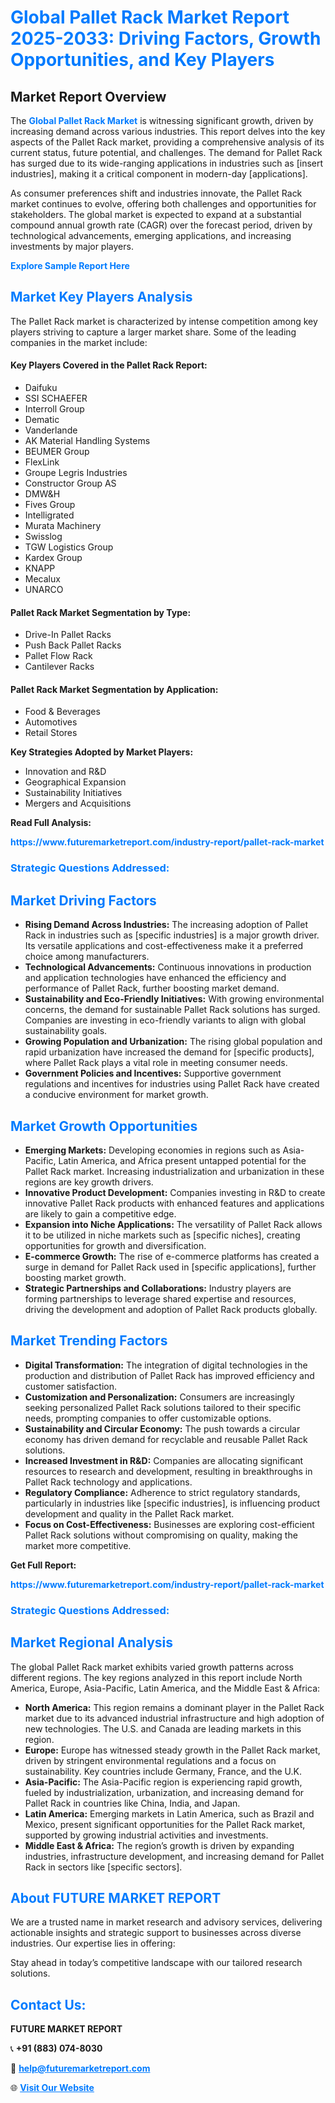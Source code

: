 <h1 style="color: #007BFF;">Global Pallet Rack Market Report 2025-2033: Driving Factors, Growth Opportunities, and Key Players</h1>

<section id="overview">
<h2>Market Report Overview</h2>
<p>The <a href="https://www.futuremarketreport.com/industry-report/pallet-rack-market" style="color: #007BFF; text-decoration: none;"><strong>Global Pallet Rack Market</strong></a> is witnessing significant growth, driven by increasing demand across various industries. This report delves into the key aspects of the Pallet Rack market, providing a comprehensive analysis of its current status, future potential, and challenges. The demand for Pallet Rack has surged due to its wide-ranging applications in industries such as [insert industries], making it a critical component in modern-day [applications].</p>
<p>As consumer preferences shift and industries innovate, the Pallet Rack market continues to evolve, offering both challenges and opportunities for stakeholders. The global market is expected to expand at a substantial compound annual growth rate (CAGR) over the forecast period, driven by technological advancements, emerging applications, and increasing investments by major players.</p>
</section>

<section id="overview">
<p><a href="https://www.futuremarketreport.com/request-sample/reportId=90363" style="color: #007BFF; text-decoration: none;"><strong>Explore Sample Report Here</strong></a></p>
</section>

<section id="key-players">
<h2 style="color: #007BFF;">Market Key Players Analysis</h2>
<p>The Pallet Rack market is characterized by intense competition among key players striving to capture a larger market share. Some of the leading companies in the market include:</p>
<h4>Key Players Covered in the Pallet Rack Report:</h4>
<ul><li>Daifuku</li><li>SSI SCHAEFER</li><li>Interroll Group</li><li>Dematic</li><li>Vanderlande</li><li>AK Material Handling Systems</li><li>BEUMER Group</li><li>FlexLink</li><li>Groupe Legris Industries</li><li>Constructor Group AS</li><li>DMW&amp;H</li><li>Fives Group</li><li>Intelligrated</li><li>Murata Machinery</li><li>Swisslog</li><li>TGW Logistics Group</li><li>Kardex Group</li><li>KNAPP</li><li>Mecalux</li><li>UNARCO</li></ul>
<h4>Pallet Rack Market Segmentation by Type:</h4>
<ul><li>Drive-In Pallet Racks</li><li>Push Back Pallet Racks</li><li>Pallet Flow Rack</li><li>Cantilever Racks</li></ul>

<h4>Pallet Rack Market Segmentation by Application:</h4>
<ul><li>Food &amp; Beverages</li><li>Automotives</li><li>Retail Stores</li></ul>
<p><strong>Key Strategies Adopted by Market Players:</strong></p>
<ul>
<li>Innovation and R&D</li>
<li>Geographical Expansion</li>
<li>Sustainability Initiatives</li>
<li>Mergers and Acquisitions</li>
</ul>
</section>

<section>
<p><strong>Read Full Analysis: </strong></p><a href="https://www.futuremarketreport.com/industry-report/pallet-rack-market" style="color: #007BFF; text-decoration: none;"><strong>https://www.futuremarketreport.com/industry-report/pallet-rack-market</strong></a>
<h3 style="color: #007BFF;">Strategic Questions Addressed:</h3>
</section>

<section id="driving-factors">
<h2 style="color: #007BFF;">Market Driving Factors</h2>
<ul>
<li><strong>Rising Demand Across Industries:</strong> The increasing adoption of Pallet Rack in industries such as [specific industries] is a major growth driver. Its versatile applications and cost-effectiveness make it a preferred choice among manufacturers.</li>
<li><strong>Technological Advancements:</strong> Continuous innovations in production and application technologies have enhanced the efficiency and performance of Pallet Rack, further boosting market demand.</li>
<li><strong>Sustainability and Eco-Friendly Initiatives:</strong> With growing environmental concerns, the demand for sustainable Pallet Rack solutions has surged. Companies are investing in eco-friendly variants to align with global sustainability goals.</li>
<li><strong>Growing Population and Urbanization:</strong> The rising global population and rapid urbanization have increased the demand for [specific products], where Pallet Rack plays a vital role in meeting consumer needs.</li>
<li><strong>Government Policies and Incentives:</strong> Supportive government regulations and incentives for industries using Pallet Rack have created a conducive environment for market growth.</li>
</ul>
</section>

<section id="growth-opportunities">
<h2 style="color: #007BFF;">Market Growth Opportunities</h2>
<ul>
<li><strong>Emerging Markets:</strong> Developing economies in regions such as Asia-Pacific, Latin America, and Africa present untapped potential for the Pallet Rack market. Increasing industrialization and urbanization in these regions are key growth drivers.</li>
<li><strong>Innovative Product Development:</strong> Companies investing in R&D to create innovative Pallet Rack products with enhanced features and applications are likely to gain a competitive edge.</li>
<li><strong>Expansion into Niche Applications:</strong> The versatility of Pallet Rack allows it to be utilized in niche markets such as [specific niches], creating opportunities for growth and diversification.</li>
<li><strong>E-commerce Growth:</strong> The rise of e-commerce platforms has created a surge in demand for Pallet Rack used in [specific applications], further boosting market growth.</li>
<li><strong>Strategic Partnerships and Collaborations:</strong> Industry players are forming partnerships to leverage shared expertise and resources, driving the development and adoption of Pallet Rack products globally.</li>
</ul>
</section>

<section id="trending-factors">
<h2 style="color: #007BFF;">Market Trending Factors</h2>
<ul>
<li><strong>Digital Transformation:</strong> The integration of digital technologies in the production and distribution of Pallet Rack has improved efficiency and customer satisfaction.</li>
<li><strong>Customization and Personalization:</strong> Consumers are increasingly seeking personalized Pallet Rack solutions tailored to their specific needs, prompting companies to offer customizable options.</li>
<li><strong>Sustainability and Circular Economy:</strong> The push towards a circular economy has driven demand for recyclable and reusable Pallet Rack solutions.</li>
<li><strong>Increased Investment in R&D:</strong> Companies are allocating significant resources to research and development, resulting in breakthroughs in Pallet Rack technology and applications.</li>
<li><strong>Regulatory Compliance:</strong> Adherence to strict regulatory standards, particularly in industries like [specific industries], is influencing product development and quality in the Pallet Rack market.</li>
<li><strong>Focus on Cost-Effectiveness:</strong> Businesses are exploring cost-efficient Pallet Rack solutions without compromising on quality, making the market more competitive.</li>
</ul>
</section>

<section>
<p><strong>Get Full Report: </strong></p><a href="https://www.futuremarketreport.com/industry-report/pallet-rack-market" style="color: #007BFF; text-decoration: none;"><strong>https://www.futuremarketreport.com/industry-report/pallet-rack-market</strong></a>
<h3 style="color: #007BFF;">Strategic Questions Addressed:</h3>
</section>


<section id="regional-analysis">
<h2 style="color: #007BFF;">Market Regional Analysis</h2>
<p>The global Pallet Rack market exhibits varied growth patterns across different regions. The key regions analyzed in this report include North America, Europe, Asia-Pacific, Latin America, and the Middle East & Africa:</p>
<ul>
<li><strong>North America:</strong> This region remains a dominant player in the Pallet Rack market due to its advanced industrial infrastructure and high adoption of new technologies. The U.S. and Canada are leading markets in this region.</li>
<li><strong>Europe:</strong> Europe has witnessed steady growth in the Pallet Rack market, driven by stringent environmental regulations and a focus on sustainability. Key countries include Germany, France, and the U.K.</li>
<li><strong>Asia-Pacific:</strong> The Asia-Pacific region is experiencing rapid growth, fueled by industrialization, urbanization, and increasing demand for Pallet Rack in countries like China, India, and Japan.</li>
<li><strong>Latin America:</strong> Emerging markets in Latin America, such as Brazil and Mexico, present significant opportunities for the Pallet Rack market, supported by growing industrial activities and investments.</li>
<li><strong>Middle East & Africa:</strong> The region’s growth is driven by expanding industries, infrastructure development, and increasing demand for Pallet Rack in sectors like [specific sectors].</li>
</ul>
</section>

<footer>
<h2 style="color: #007BFF;">About FUTURE MARKET REPORT</h2>
<p>We are a trusted name in market research and advisory services, delivering actionable insights and strategic support to businesses across diverse industries. Our expertise lies in offering:</p>

<p>Stay ahead in today’s competitive landscape with our tailored research solutions.</p>

<h2 style="color: #007BFF;">Contact Us:</h2>
<p><strong>FUTURE MARKET REPORT</strong></p>
<p>📞 <strong>+91 (883) 074-8030</strong></p>
<p>📧 <strong><a href="mailto:help@futuremarketreport.com" style="color: #007BFF;">help@futuremarketreport.com</a></strong></p>
<p>🌐 <strong><a href="https://www.futuremarketreport.com/" style="color: #007BFF;">Visit Our Website</a></strong></p>
</footer>